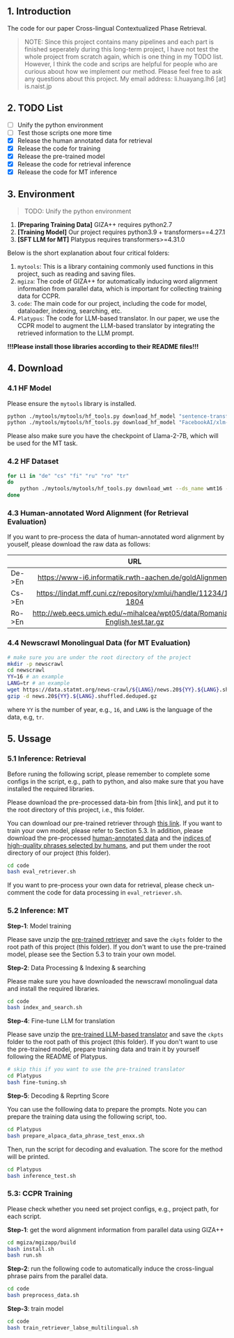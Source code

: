 ## 1. Introduction

The code for our paper Cross-lingual Contextualized Phase Retrieval. 

> NOTE: Since this project contains many pipelines and each part is finished seperately during this long-term project, I have not test the whole project from scratch again, which is one thing in my TODO list. However, I think the code and scrips are helpful for people who are curious about how we implement our method. Please feel free to ask any questions about this project. My email address: li.huayang.lh6 [at] is.naist.jp

## 2. TODO List

- [ ] Unify the python environment
- [ ] Test those scripts one more time
- [x] Release the human annotated data for retrieval
- [x] Release the code for training
- [x] Release the pre-trained model
- [x] Release the code for retrieval inference
- [x] Release the code for MT inference

## 3. Environment

> TODO: Unify the python environment

1. **[Preparing Training Data]** GIZA++ requires python2.7
2. **[Training Model]** Our project requires python3.9 + transformers==4.27.1
3. **[SFT LLM for MT]** Platypus requires transformers>=4.31.0

Below is the short explanation about four critical folders:

1. `mytools`: This is a library containing commonly used functions in this project, such as reading and saving files. 
2. `mgiza`: The code of GIZA++ for automatically inducing word alignment information from parallel data, which is important for collecting training data for CCPR.
3. `code`: The main code for our project, including the code for model, dataloader, indexing, searching, etc.
4. `Platypus`: The code for LLM-based translator. In our paper, we use the CCPR model to augment the LLM-based translator by integrating the retrieved information to the LLM prompt.

**!!!Please install those libraries according to their README files!!!**

## 4. Download

### 4.1 HF Model

Please ensure the `mytools` library is installed.

```bash
python ./mytools/mytools/hf_tools.py download_hf_model "sentence-transformers/LaBSE" ./huggingface/LaBSE
python ./mytools/mytools/hf_tools.py download_hf_model "FacebookAI/xlm-roberta-base" ./huggingface/xlm-roberta-base
```

Please also make sure you have the checkpoint of Llama-2-7B, which will be used for the MT task.

### 4.2 HF Dataset

```bash
for L1 in "de" "cs" "fi" "ru" "ro" "tr"
do
    python ./mytools/mytools/hf_tools.py download_wmt --ds_name wmt16 --lang_pair ${L1}-en --save_path ./wmt16_${L1}en
done
```

### 4.3 Human-annotated Word Alignment (for Retrieval Evaluation)

If you want to pre-process the data of human-annotated word alignment by youself, please download the raw data as follows:

|        |                                     URL                                     | Re-name           |
|--------|:---------------------------------------------------------------------------:|-------------------|
| De->En | https://www-i6.informatik.rwth-aachen.de/goldAlignment/                     | ./align_data/DeEn |
| Cs->En | https://lindat.mff.cuni.cz/repository/xmlui/handle/11234/1-1804             | ./align_data/CzEn |
| Ro->En | http://web.eecs.umich.edu/~mihalcea/wpt05/data/Romanian-English.test.tar.gz | ./align_data/RoEn |


### 4.4 Newscrawl Monolingual Data (for MT Evaluation)


```bash
# make sure you are under the root directory of the project
mkdir -p newscrawl
cd newscrawl
YY=16 # an example
LANG=tr # an example
wget https://data.statmt.org/news-crawl/${LANG}/news.20${YY}.${LANG}.shuffled.deduped.gz
gzip -d news.20${YY}.${LANG}.shuffled.deduped.gz
```
where `YY` is the number of year, e.g., `16`, and `LANG` is the language of the data, e.g, `tr`.

## 5. Ussage

### 5.1 Inference: Retrieval

Before runing the following script, please remember to complete some configs in the script, e.g., path to python, and also make sure that you have installed the required libraries.

Please download the pre-processed data-bin from [this link], and put it to the root directory of this project, i.e., this folder.

You can download our pre-trained retriever through [this link](https://drive.google.com/file/d/1baMaqob6Q09kESNwG-7wtNyHhf7c0RaS/view?usp=share_link). If you want to train your own model, please refer to Section 5.3. In addition, please download the pre-processed [human-annotated data](https://drive.google.com/file/d/1xCa8xrQrx-O8lxM2Y0WNadUpqiLBPJ-w/view?usp=share_link) and the [indices of high-quality phrases selected by humans](https://drive.google.com/file/d/1qwYLtTSqGTKW-XD_AoHGla2XOoKmG6XZ/view?usp=share_link), and put them under the root directory of our project (this folder).

```bash
cd code
bash eval_retriever.sh
```
If you want to pre-process your own data for retrieval, please check un-comment the code for data processing in `eval_retriever.sh`.

### 5.2 Inference: MT

**Step-1**: Model training 

Please save unzip the [pre-trained retriever](https://drive.google.com/file/d/1baMaqob6Q09kESNwG-7wtNyHhf7c0RaS/view?usp=share_link) and save the `ckpts` folder to the root path of this project (this folder). If you don't want to use the pre-trained model, please see the Section 5.3 to train your own model. 

**Step-2**: Data Processing & Indexing & searching

Please make sure you have downloaded the newscrawl monolingual data and install the required libraries.

```bash
cd code
bash index_and_search.sh
```

**Step-4**: Fine-tune LLM for translation

Please save unzip the [pre-trained LLM-based translator](https://drive.google.com/file/d/17JONPq1J7QfxR3C83b5l9mw-vZXDGmAl/view?usp=share_link) and save the `ckpts` folder to the root path of this project (this folder). If you don't want to use the pre-trained model, prepare training data and train it by yourself following the README of Platypus. 

```bash
# skip this if you want to use the pre-trained translator
cd Platypus
bash fine-tuning.sh
```

**Step-5**: Decoding & Reprting Score

You can use the folllowing data to prepare the prompts. Note you can prepare the training data using the following script, too.
```bash
cd Platypus
bash prepare_alpaca_data_phrase_test_enxx.sh
```

Then, run the script for decoding and evaluation. The score for the method will be printed.

```bash
cd Platypus
bash inference_test.sh
```


### 5.3: CCPR Training
Please check whether you need set project configs, e.g., project path, for each script.

**Step-1**: get the word alignment information from parallel data using GIZA++
```bash
cd mgiza/mgizapp/build
bash install.sh
bash run.sh
```

**Step-2**: run the following code to automatically induce the cross-lingual phrase pairs from the parallel data.
```bash
cd code
bash preprocess_data.sh
```

**Step-3**: train model

```bash
cd code
bash train_retriever_labse_multilingual.sh
```

